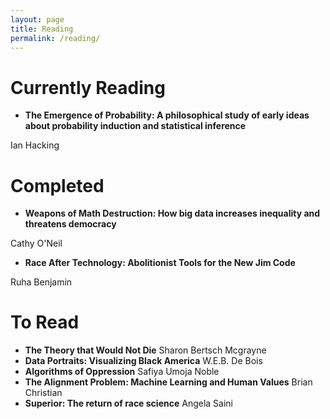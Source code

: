 ```yaml
---
layout: page
title: Reading
permalink: /reading/
---
```


# Currently Reading

- __The Emergence of Probability: A philosophical study of early ideas about probability induction and statistical inference__

Ian Hacking

# Completed

- __Weapons of Math Destruction: How big data increases inequality and threatens democracy__

Cathy O'Neil

- __Race After Technology: Abolitionist Tools for the New Jim Code__

Ruha Benjamin

# To Read

- __The Theory that Would Not Die__ Sharon Bertsch Mcgrayne
- __Data Portraits: Visualizing Black America__ W.E.B. De Bois
- __Algorithms of Oppression__ Safiya Umoja Noble
- __The Alignment Problem: Machine Learning and Human Values__ Brian Christian
- __Superior: The return of race science__ Angela Saini